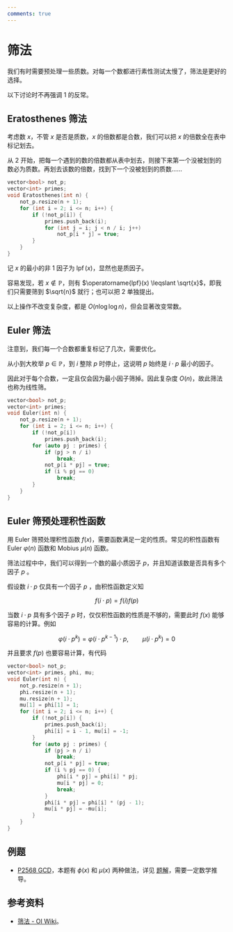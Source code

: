 ```yaml
---
comments: true
---
```


# 筛法

我们有时需要预处理一些质数。对每一个数都进行素性测试太慢了，筛法是更好的选择。

以下讨论时不再强调 $1$ 的反常。

## Eratosthenes 筛法

考虑数 $x$，不管 $x$ 是否是质数，$x$ 的倍数都是合数，我们可以把 $x$ 的倍数全在表中标记划去。

从 $2$ 开始，把每一个遇到的数的倍数都从表中划去，则接下来第一个没被划到的数必为质数。再划去该数的倍数，找到下一个没被划到的质数……

```cpp
vector<bool> not_p;
vector<int> primes;
void Eratosthenes(int n) {
    not_p.resize(n + 1);
    for (int i = 2; i <= n; i++) {
        if (!not_p[i]) {
            primes.push_back(i);
            for (int j = i; j < n / i; j++)
                not_p[i * j] = true;
        }
    }
}
```

记 $x$ 的最小的非 $1$ 因子为 $\operatorname{lpf}(x)$，显然也是质因子。

容易发现，若 $x \notin \mathbb{P}$，则有 $\operatorname{lpf}(x) \leqslant \sqrt{x}$，即我们只需要筛到 $\sqrt{n}$ 就行；也可以把 $2$ 单独提出。

以上操作不改变复杂度，都是 $O(n \log \log n)$，但会显著改变常数。

## Euler 筛法

注意到，我们每一个合数都重复标记了几次，需要优化。

从小到大枚举 $p \in \mathbb{P}$，到 $i$ 整除 $p$ 时停止，这说明 $p$ 始终是 $i \cdot p$ 最小的因子。

因此对于每个合数，一定且仅会因为最小因子筛掉。因此复杂度 $O(n)$，故此筛法也称为线性筛。

```cpp
vector<bool> not_p;
vector<int> primes;
void Euler(int n) {
    not_p.resize(n + 1);
    for (int i = 2; i <= n; i++) {
        if (!not_p[i])
            primes.push_back(i);
        for (auto pj : primes) {
            if (pj > n / i)
                break;
            not_p[i * pj] = true;
            if (i % pj == 0)
                break;
        }
    }
}
```

## Euler 筛预处理积性函数

用 Euler 筛预处理积性函数 $f(x)$，需要函数满足一定的性质。常见的积性函数有 Euler $\varphi(n)$ 函数和 Mobius $\mu(n)$ 函数。

筛法过程中中，我们可以得到一个数的最小质因子 $p$，并且知道该数是否具有多个因子 $p$ 。

假设数 $i \cdot p$ 仅具有一个因子 $p$ ，由积性函数定义知

$$
f(i \cdot p) = f(i) f(p)
$$

当数 $i \cdot p$ 具有多个因子 $p$ 时，仅仅积性函数的性质是不够的，需要此时 $f(x)$ 能够容易的计算。例如

$$
\varphi(i \cdot p^k) = \varphi(i \cdot p^{k-1}) \cdot p, \qquad \mu(i \cdot p^k) = 0
$$

并且要求 $f(p)$ 也要容易计算，有代码

```cpp
vector<bool> not_p;
vector<int> primes, phi, mu;
void Euler(int n) {
    not_p.resize(n + 1);
    phi.resize(n + 1);
    mu.resize(n + 1);
    mu[1] = phi[1] = 1;
    for (int i = 2; i <= n; i++) {
        if (!not_p[i]) {
            primes.push_back(i);
            phi[i] = i - 1, mu[i] = -1;
        }
        for (auto pj : primes) {
            if (pj > n / i)
                break;
            not_p[i * pj] = true;
            if (i % pj == 0) {
                phi[i * pj] = phi[i] * pj;
                mu[i * pj] = 0;
                break;
            }
            phi[i * pj] = phi[i] * (pj - 1);
            mu[i * pj] = -mu[i];
        }
    }
}
```

## 例题

- [P2568 GCD](https://www.luogu.com.cn/problem/P2568)，本题有 $\phi(x)$ 和 $\mu(x)$ 两种做法，详见 [题解](https://rogeryoungh.github.io/code-of-acm/post/2021-05/p2257/)，需要一定数学推导。

## 参考资料

- [筛法 - OI Wiki](https://oi-wiki.org/math/number-theory/sieve/)。
